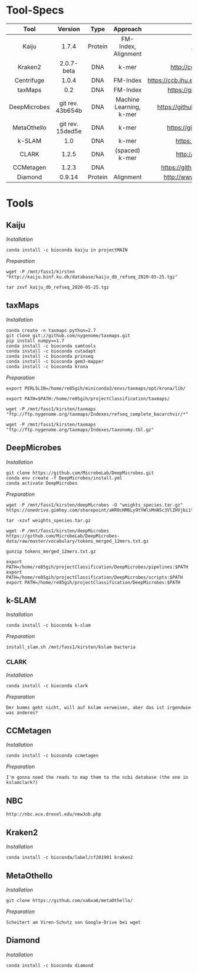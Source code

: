 <!-- 
This file contains the commands used after the tools have been successfully installed. It contains downloading the mandatory databases, weights or indices.-->

# Tool-Specs

|     Tool     |   Version  |   Type  |         Approach        |                       Reference                      |   conda  |
|:------------:|:----------:|:-------:|:-----------------------:|:----------------------------------------------------:|:--------:|
|     Kaiju    |    1.7.4   | Protein |   FM-Index, Alignment   |               http://kaiju.binf.ku.dk/               |projectMAIN|
|    Kraken2   | 2.0.7-beta |   DNA   |          k-mer          |         http://ccb.jhu.edu/software/kraken2/         |projectMAIN|
|  Centrifuge  |    1.0.4   |   DNA   |         FM-Index        | https://ccb.jhu.edu/software/centrifuge/manual.shtml |classification|
|    taxMaps   |     0.2    |   DNA   |         FM-Index        |          https://github.com/nygenome/taxmaps         |taxmaps|
| DeepMicrobes |git rev. 43b654b  |DNA| Machine Learning, k-mer |      https://github.com/MicrobeLab/DeepMicrobes      |DeepMicrobes|
|  MetaOthello |git rev. 15ded5e  |DNA|          k-mer          |         https://github.com/xa6xa6/metaOthello        |projectMAIN|
|    k-SLAM    |     1.0    |   DNA   |          k-mer          |            https://github.com/aindj/k-SLAM           |kslam|
|     CLARK    |    1.2.5   |   DNA   |      (spaced) k-mer     |           http://clark.cs.ucr.edu/Overview/          |projectMAIN|
|   CCMetagen  |    1.2.3   |   DNA   |                         |       https://github.com/vrmarcelino/CCMetagen       |projectMAIN|
|   Diamond    | 0.9.14     | Protein |        Alignment        | http://www.diamondsearch.org/index.php               |projectMAIN|


# Tools
## Kaiju
_Installation_

    conda install -c bioconda kaiju in projectMAIN

_Preparation_   

    wget -P /mnt/fass1/kirsten "http://kaiju.binf.ku.dk/database/kaiju_db_refseq_2020-05-25.tgz"
    
    tar zxvf kaiju_db_refseq_2020-05-25.tgz

## taxMaps
_Installation_

    conda create -n taxmaps python=2.7
    git clone git://github.com/nygenome/taxmaps.git
    pip install numpy==1.7
    conda install -c bioconda samtools
    conda install -c bioconda cutadapt
    conda install -c bioconda prinseq
    conda install -c bioconda gem3-mapper
    conda install -c bioconda krona
<!-- changed the path for python env in taxMaps-file into /home/re85gih/miniconda3/envs/taxmaps/bin/python2.7 -->

_Preparation_

<!--for Krona -->
    export PERL5LIB=/home/re85gih/miniconda3/envs/taxmaps/opt/krona/lib/
<!-- for usability-->
    export PATH=$PATH:/home/re85gih/projectClassification/taxmaps/

<!-- Stand der Downloads: 06.03.18 -->
    wget -P /mnt/fass1/kirsten/taxmaps "ftp://ftp.nygenome.org/taxmaps/Indexes/refseq_complete_bacarchvir/*"
    
    wget -P /mnt/fass1/kirsten/taxmaps "ftp://ftp.nygenome.org/taxmaps/Indexes/taxonomy.tbl.gz"

## DeepMicrobes
<!-- 
https://github.com/MicrobeLab/DeepMicrobes/blob/master/document/install.md-->
_Installation_

    git clone https://github.com/MicrobeLab/DeepMicrobes.git
    conda env create -f DeepMicrobes/install.yml
    conda activate DeepMicrobes

<!-- changed path to python in file!
/home/re85gih/miniconda3/envs/DeepMicrobes/bin/python
-->
_Preparation_
<!-- species weights-->
    wget -P /mnt/fass1/kirsten/deepMicrobes -O "weights_species.tar.gz" https://onedrive.gimhoy.com/sharepoint/aHR0cHM6Ly9tYWlsMnN5c3VlZHVjbi1teS5zaGFyZXBvaW50LmNvbS86dTovZy9wZXJzb25hbC9saWFuZ3F4N19tYWlsMl9zeXN1X2VkdV9jbi9FU0EtWnZwdVlqcEZqTHlkb2U2Tzl2OEJLOW5PbnFrdkdvOWpuaW56VGE5V0tnP2U9dGo2b3Vo.weights_species.tar.gz
    
    tar -xzvf weights_species.tar.gz
<!-- kmers-->
    wget -P /mnt/fass1/kirsten/deepMicrobes https://github.com/MicrobeLab/DeepMicrobes-data/raw/master/vocabulary/tokens_merged_12mers.txt.gz
    
    gunzip tokens_merged_12mers.txt.gz

<!-- exporting paths-->
    export PATH=/home/re85gih/projectClassification/DeepMicrobes/pipelines:$PATH
    export PATH=/home/re85gih/projectClassification/DeepMicrobes/scripts:$PATH
    export PATH=/home/re85gih/projectClassification/DeepMicrobes:$PATH

## k-SLAM
_Installation_

    conda install -c bioconda k-slam

_Preparation_

    install_slam.sh /mnt/fass1/kirsten/kslam bacteria

### CLARK
_Installation_

    conda install -c bioconda clark

_Preparation_

    Der bumms geht nicht, will auf kslam verweisen, aber das ist irgendwie was anderes?


## CCMetagen
<!-- Maybe gonna use the webserver?-->
_Installation_

    conda install -c bioconda ccmetagen

_Preparation_

    I'm gonna need the reads to map them to the ncbi database (the one in kslamclark?)

## NBC
    http://nbc.ece.drexel.edu/newJob.php

## Kraken2
_Installation_

    conda install -c bioconda/label/cf201901 kraken2

## MetaOthello
_Installation_

    git clone https://github.com/xa6xa6/metaOthello/

_Preparation_

    Scheitert am Viren-Schutz von Google-Drive bei wget

## Diamond
_Installation_

    conda install -c bioconda diamond

